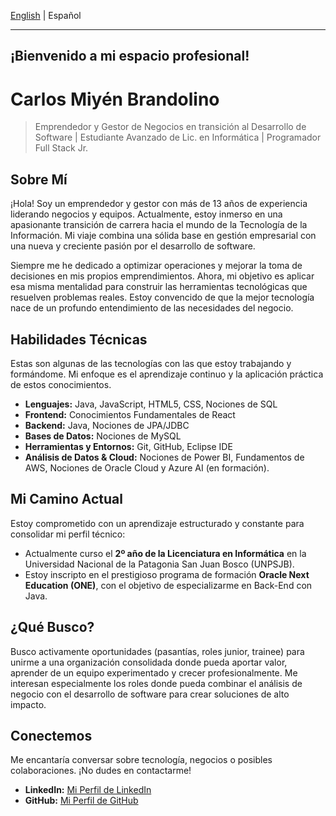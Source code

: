 [English](index.en.md) | Español

---
¡Bienvenido a mi espacio profesional!
---

# Carlos Miyén Brandolino

> Emprendedor y Gestor de Negocios en transición al Desarrollo de Software | Estudiante Avanzado de Lic. en Informática | Programador Full Stack Jr.

## Sobre Mí

¡Hola! Soy un emprendedor y gestor con más de 13 años de experiencia liderando negocios y equipos. Actualmente, estoy inmerso en una apasionante transición de carrera hacia el mundo de la Tecnología de la Información. Mi viaje combina una sólida base en gestión empresarial con una nueva y creciente pasión por el desarrollo de software.

Siempre me he dedicado a optimizar operaciones y mejorar la toma de decisiones en mis propios emprendimientos. Ahora, mi objetivo es aplicar esa misma mentalidad para construir las herramientas tecnológicas que resuelven problemas reales. Estoy convencido de que la mejor tecnología nace de un profundo entendimiento de las necesidades del negocio.

## Habilidades Técnicas

Estas son algunas de las tecnologías con las que estoy trabajando y formándome. Mi enfoque es el aprendizaje continuo y la aplicación práctica de estos conocimientos.

* **Lenguajes:** Java, JavaScript, HTML5, CSS, Nociones de SQL
* **Frontend:** Conocimientos Fundamentales de React
* **Backend:** Java, Nociones de JPA/JDBC
* **Bases de Datos:** Nociones de MySQL
* **Herramientas y Entornos:** Git, GitHub, Eclipse IDE
* **Análisis de Datos & Cloud:** Nociones de Power BI, Fundamentos de AWS, Nociones de Oracle Cloud y Azure AI (en formación).

## Mi Camino Actual

Estoy comprometido con un aprendizaje estructurado y constante para consolidar mi perfil técnico:

* Actualmente curso el **2º año de la Licenciatura en Informática** en la Universidad Nacional de la Patagonia San Juan Bosco (UNPSJB).
* Estoy inscripto en el prestigioso programa de formación **Oracle Next Education (ONE)**, con el objetivo de especializarme en Back-End con Java.

## ¿Qué Busco?

Busco activamente oportunidades (pasantías, roles junior, trainee) para unirme a una organización consolidada donde pueda aportar valor, aprender de un equipo experimentado y crecer profesionalmente. Me interesan especialmente los roles donde pueda combinar el análisis de negocio con el desarrollo de software para crear soluciones de alto impacto.

## Conectemos

Me encantaría conversar sobre tecnología, negocios o posibles colaboraciones. ¡No dudes en contactarme!

* **LinkedIn:** [Mi Perfil de LinkedIn](https://linkedin.com/in/brandolino-carlos-miyen)
* **GitHub:** [Mi Perfil de GitHub](https://github.com/MiyoBran)
